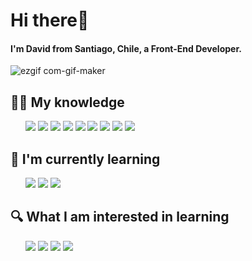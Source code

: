 # Hi there👋

#### I'm David from Santiago, Chile, a Front-End Developer.

![ezgif com-gif-maker](https://user-images.githubusercontent.com/91069463/174680978-5324098c-743d-4494-9b1a-fd4ea1203dbd.gif)

## 👨‍💻 My knowledge
<ul>
<img src="https://img.shields.io/badge/JavaScript-000?style=flat-square&logo=javascript&logoColor=ffff00"/> 
<img src="https://img.shields.io/badge/-HTML5-E34F26?style=flat-square&logo=HTML5&logoColor=white"/>
<img src="https://img.shields.io/badge/-CSS3-1572B6?style=flat-square&logo=CSS3&logoColor=white"/>
<img src="https://img.shields.io/badge/-Visual%20Studio%20Code-23A9F2?style=flat-square&logo=Visual%20Studio%20Code&logoColor=white"/>
<img src="https://img.shields.io/badge/-Github-181717?style=flat-square&logo=GitHub&logoColor=white"/>
<img src="https://img.shields.io/badge/-Git-F44D27?style=flat-square&logo=Git&logoColor=white"/>
<img src="https://img.shields.io/badge/Linux-fff?style=flat-square&logo=linux&logoColor=black"/>
  <img src="https://img.shields.io/badge/Python-111?style=flat-square&logo=Python&logoColor=090"/>
  <img src="https://img.shields.io/badge/flask-%23000.svg?style=for-the-badge&logo=flask&logoColor=white"/>
</ul>


## 📖 I'm currently learning
<ul>
<img src="https://img.shields.io/badge/Node.js-000?logo=node.js&logoColor=0f0"/>
<img src="https://img.shields.io/badge/Express-282C34?style=flat-square&logo=express&logoColor=FFFFFF"/>
<img src="https://img.shields.io/badge/-MySQL-F29111?style=flat-square&logo=MySQL&logoColor=white"/>
</ul>

## 🔍 What I am interested in learning
<ul>

<img src="https://img.shields.io/badge/MongoDB-1a391c?style=flat-square&logo=mongodb&logoColor=0f0" />
<img src="https://img.shields.io/badge/Sass-c36d8f?style=flat-square&logo=sass&logoColor=fff" />
<img src="https://img.shields.io/badge/React-00a?style=flat-square&logo=React"/>
<img src="https://img.shields.io/badge/Next.js-000?style=flat-square&logo=next.js&logoColor=FFFFFF" />

</ul>

